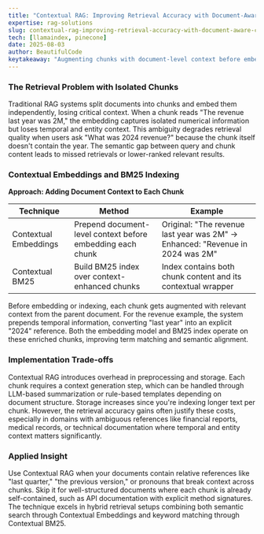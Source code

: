 ```yaml
---
title: "Contextual RAG: Improving Retrieval Accuracy with Document-Aware Chunking"
expertise: rag-solutions
slug: contextual-rag-improving-retrieval-accuracy-with-document-aware-chunking
tech: [llamaindex, pinecone]
date: 2025-08-03
author: BeautifulCode
keytakeaway: "Augmenting chunks with document-level context before embedding and indexing bridges the semantic gap between ambiguous chunk content and precise user queries, significantly improving retrieval accuracy in RAG (Retrieval-Augmented Generation) systems."
---
```


### The Retrieval Problem with Isolated Chunks

Traditional RAG systems split documents into chunks and embed them independently, losing critical context. When a chunk reads "The revenue last year was 2M," the embedding captures isolated numerical information but loses temporal and entity context. This ambiguity degrades retrieval quality when users ask "What was 2024 revenue?" because the chunk itself doesn't contain the year. The semantic gap between query and chunk content leads to missed retrievals or lower-ranked relevant results.

### Contextual Embeddings and BM25 Indexing

**Approach: Adding Document Context to Each Chunk**

| Technique | Method | Example |
|-----------|--------|---------|
| Contextual Embeddings | Prepend document-level context before embedding each chunk | Original: "The revenue last year was 2M" → Enhanced: "Revenue in 2024 was 2M" |
| Contextual BM25 | Build BM25 index over context-enhanced chunks | Index contains both chunk content and its contextual wrapper |

Before embedding or indexing, each chunk gets augmented with relevant context from the parent document. For the revenue example, the system prepends temporal information, converting "last year" into an explicit "2024" reference. Both the embedding model and BM25 index operate on these enriched chunks, improving term matching and semantic alignment.

### Implementation Trade-offs

Contextual RAG introduces overhead in preprocessing and storage. Each chunk requires a context generation step, which can be handled through LLM-based summarization or rule-based templates depending on document structure. Storage increases since you're indexing longer text per chunk. However, the retrieval accuracy gains often justify these costs, especially in domains with ambiguous references like financial reports, medical records, or technical documentation where temporal and entity context matters significantly.

### Applied Insight

Use Contextual RAG when your documents contain relative references like "last quarter," "the previous version," or pronouns that break context across chunks. Skip it for well-structured documents where each chunk is already self-contained, such as API documentation with explicit method signatures. The technique excels in hybrid retrieval setups combining both semantic search through Contextual Embeddings and keyword matching through Contextual BM25.